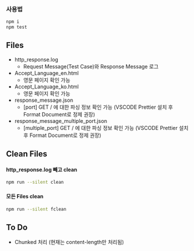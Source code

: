 ### 사용법

```sh
npm i
npm test
```

## Files

- http_response.log
  - Request Message(Test Case)와 Response Message 로그
- Accept_Language_en.html
  - 영문 페이지 확인 가능
- Accept_Language_ko.html
  - 영문 페이지 확인 가능
- response_message.json
  - [port] GET / 에 대한 파싱 정보 확인 가능 (VSCODE Prettier 설치 후 Format Document로 정제 권장)
- response_message_multiple_port.json
  - [multiple_port] GET / 에 대한 파싱 정보 확인 가능 (VSCODE Prettier 설치 후 Format Document로 정제 권장)

## Clean Files

#### http_response.log 빼고 clean

```sh
npm run --silent clean
```

#### 모든 Files clean

```sh
npm run --silent fclean
```

## To Do
- Chunked 처리 (현재는 content-length만 처리됨)